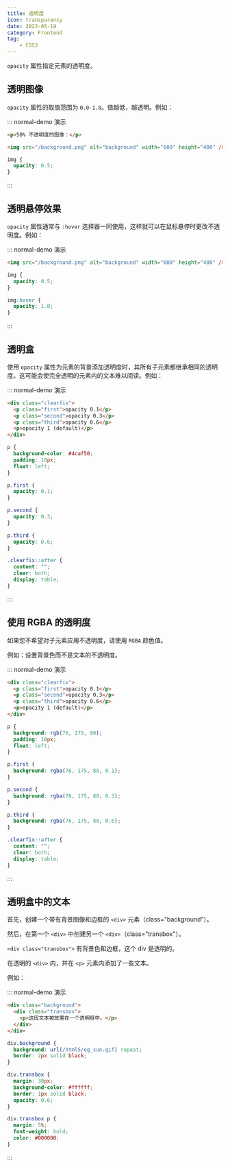 ```yaml
---
title: 透明度
icon: transparency
date: 2023-05-19
category: Frontend
tag:
    - CSS3
---
```


`opacity` 属性指定元素的透明度。

## 透明图像

`opacity` 属性的取值范围为 `0.0-1.0`。值越低，越透明。例如：

::: normal-demo 演示

```html
<p>50% 不透明度的图像：</p>

<img src="/background.png" alt="background" width="600" height="400" />
```

```css
img {
  opacity: 0.5;
}
```

:::

## 透明悬停效果

`opacity` 属性通常与 `:hover` 选择器一同使用，这样就可以在鼠标悬停时更改不透明度。例如：

::: normal-demo 演示

```html
<img src="/background.png" alt="background" width="600" height="400" />
```

```css
img {
  opacity: 0.5;
}

img:hover {
  opacity: 1.0;
}
```

:::

## 透明盒

使用 `opacity` 属性为元素的背景添加透明度时，其所有子元素都继承相同的透明度。这可能会使完全透明的元素内的文本难以阅读。例如：

::: normal-demo 演示

```html
<div class="clearfix">
  <p class="first">opacity 0.1</p>
  <p class="second">opacity 0.3</p>
  <p class="third">opacity 0.6</p>
  <p>opacity 1 (default)</p>
</div>
```

```css
p {
  background-color: #4caf50;
  padding: 10px;
  float: left;
}

p.first {
  opacity: 0.1;
}

p.second {
  opacity: 0.3;
}

p.third {
  opacity: 0.6;
}

.clearfix::after {
  content: "";
  clear: both;
  display: table;
}

```

:::

## 使用 RGBA 的透明度

如果您不希望对子元素应用不透明度，请使用 `RGBA` 颜色值。

例如：设置背景色而不是文本的不透明度。

::: normal-demo 演示

```html
<div class="clearfix">
  <p class="first">opacity 0.1</p>
  <p class="second">opacity 0.3</p>
  <p class="third">opacity 0.6</p>
  <p>opacity 1 (default)</p>
</div>
```

```css
p {
  background: rgb(76, 175, 80);
  padding: 10px;
  float: left;
}

p.first {
  background: rgba(76, 175, 80, 0.1);
}

p.second {
  background: rgba(76, 175, 80, 0.3);
}

p.third {
  background: rgba(76, 175, 80, 0.6);
}

.clearfix::after {
  content: "";
  clear: both;
  display: table;
}
```

:::

## 透明盒中的文本

首先，创建一个带有背景图像和边框的 `<div>` 元素（class="background"）。

然后，在第一个 `<div>` 中创建另一个 `<div>`（class="transbox"）。

`<div class="transbox">` 有背景色和边框，这个 div 是透明的。

在透明的 `<div>` 内，并在 `<p>` 元素内添加了一些文本。

例如：

::: normal-demo 演示

```html
<div class="background">
  <div class="transbox">
    <p>这段文本被放置在一个透明框中。</p>
  </div>
</div>
```

```css
div.background {
  background: url(/html5/eg_sun.gif) repeat;
  border: 2px solid black;
}

div.transbox {
  margin: 30px;
  background-color: #ffffff;
  border: 1px solid black;
  opacity: 0.6;
}

div.transbox p {
  margin: 5%;
  font-weight: bold;
  color: #000000;
}
```

:::

